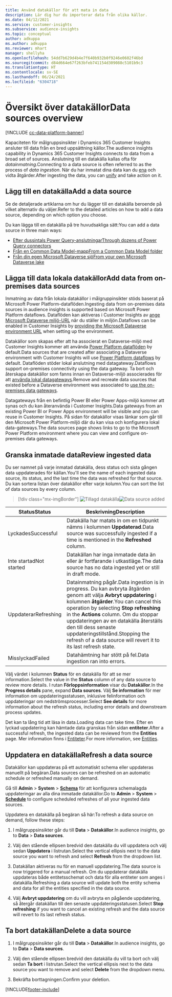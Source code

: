 ```yaml
---
title: Använd datakällor för att mata in data
description: Lär dig hur du importerar data från olika källor.
ms.date: 04/12/2021
ms.service: customer-insights
ms.subservice: audience-insights
ms.topic: conceptual
author: adkuppa
ms.author: adkuppa
ms.reviewer: mhart
manager: shellyha
ms.openlocfilehash: 54dd7b629d4b4e7f640b932b0f9246e0602f46bd
ms.sourcegitcommit: d84d664e67f263bfeb741154d309088c5101b9c3
ms.translationtype: HT
ms.contentlocale: sv-SE
ms.lasthandoff: 06/24/2021
ms.locfileid: "6304718"
---
```

# <a name="data-sources-overview"></a><span data-ttu-id="d35f4-103">Översikt över datakällor</span><span class="sxs-lookup"><span data-stu-id="d35f4-103">Data sources overview</span></span>

[!INCLUDE [cc-data-platform-banner](../includes/cc-data-platform-banner.md)]

<span data-ttu-id="d35f4-104">Kapaciteten för målgruppsinsikter i Dynamics 365 Customer Insights ansluter till data från en bred uppsättning källor.</span><span class="sxs-lookup"><span data-stu-id="d35f4-104">The audience insights capability in Dynamics 365 Customer Insights connects to data from a broad set of sources.</span></span> <span data-ttu-id="d35f4-105">Anslutning till en datakälla kallas ofta för *datainmatning*.</span><span class="sxs-lookup"><span data-stu-id="d35f4-105">Connecting to a data source is often referred to as the process of *data ingestion*.</span></span> <span data-ttu-id="d35f4-106">När du har inmatat dina data kan du [ena](data-unification.md) och vidta åtgärder.</span><span class="sxs-lookup"><span data-stu-id="d35f4-106">After ingesting the data, you can [unify](data-unification.md) and take action on it.</span></span>

## <a name="add-a-data-source"></a><span data-ttu-id="d35f4-107">Lägg till en datakälla</span><span class="sxs-lookup"><span data-stu-id="d35f4-107">Add a data source</span></span>

<span data-ttu-id="d35f4-108">Se de detaljerade artiklarna om hur du lägger till en datakälla beroende på vilket alternativ du väljer.</span><span class="sxs-lookup"><span data-stu-id="d35f4-108">Refer to the detailed articles on how to add a data source, depending on which option you choose.</span></span>

<span data-ttu-id="d35f4-109">Du kan lägga till en datakälla på tre huvudsakliga sätt:</span><span class="sxs-lookup"><span data-stu-id="d35f4-109">You can add a data source in three main ways:</span></span>

- [<span data-ttu-id="d35f4-110">Efter dussintals Power Query-anslutningar</span><span class="sxs-lookup"><span data-stu-id="d35f4-110">Through dozens of Power Query connectors</span></span>](connect-power-query.md)
- [<span data-ttu-id="d35f4-111">Från en Common Data Model-mapp</span><span class="sxs-lookup"><span data-stu-id="d35f4-111">From a Common Data Model folder</span></span>](connect-common-data-model.md)
- [<span data-ttu-id="d35f4-112">Från din egen Microsoft Dataverse sjö</span><span class="sxs-lookup"><span data-stu-id="d35f4-112">From your own Microsoft Dataverse lake</span></span>](connect-common-data-service-lake.md)

## <a name="add-data-from-on-premises-data-sources"></a><span data-ttu-id="d35f4-113">Lägga till data lokala datakällor</span><span class="sxs-lookup"><span data-stu-id="d35f4-113">Add data from on-premises data sources</span></span>

<span data-ttu-id="d35f4-114">Inmatning av data från lokala datakällor i målgruppinsikter stöds baserat på Microsoft Power Platform-dataflöden.</span><span class="sxs-lookup"><span data-stu-id="d35f4-114">Ingesting data from on-premises data sources in audience insights is supported based on Microsoft Power Platform dataflows.</span></span> <span data-ttu-id="d35f4-115">Dataflöden kan aktiveras i Customer Insights av [ange Microsoft Dataverse miljö-URL](manage-environments.md#create-an-environment-in-an-existing-organization) när du ställer in miljön.</span><span class="sxs-lookup"><span data-stu-id="d35f4-115">Dataflows can be enabled in Customer Insights by [providing the Microsoft Dataverse environment URL](manage-environments.md#create-an-environment-in-an-existing-organization) when setting up the environment.</span></span>

<span data-ttu-id="d35f4-116">Datakällor som skapas efter att ha associerat en Dataverse-miljö med Customer Insights kommer att använda [Power Platform dataflöden](/power-query/dataflows/overview-dataflows-across-power-platform-dynamics-365) by default.</span><span class="sxs-lookup"><span data-stu-id="d35f4-116">Data sources that are created after associating a Dataverse environment with Customer Insights will use [Power Platform dataflows](/power-query/dataflows/overview-dataflows-across-power-platform-dynamics-365) by default.</span></span> <span data-ttu-id="d35f4-117">Dataflöden stöder lokal anslutning med datagateway.</span><span class="sxs-lookup"><span data-stu-id="d35f4-117">Dataflows support on-premises connectivity using the data gateway.</span></span> <span data-ttu-id="d35f4-118">Ta bort och återskapa datakällor som fanns innan en Dataverse-miljö associerades för att [använda lokal datagateways](/data-integration/gateway/service-gateway-app.md).</span><span class="sxs-lookup"><span data-stu-id="d35f4-118">Remove and recreate data sources that existed before a Dataverse environment was associated to [use the on-premises data gateways](/data-integration/gateway/service-gateway-app.md).</span></span>

<span data-ttu-id="d35f4-119">Datagateways från en befintlig Power BI eller Power Apps-miljö kommer att synas och du kan återanvända i Customer Insights.</span><span class="sxs-lookup"><span data-stu-id="d35f4-119">Data gateways from an existing Power BI or Power Apps environment will be visible and you can reuse in Customer Insights.</span></span> <span data-ttu-id="d35f4-120">På sidan för datakällor visas länkar som går till den Microsoft Power Platform-miljö där du kan visa och konfigurera lokal data-gateways.</span><span class="sxs-lookup"><span data-stu-id="d35f4-120">The data sources page shows links to go to the Microsoft Power Platform environment where you can view and configure on-premises data gateways.</span></span>

## <a name="review-ingested-data"></a><span data-ttu-id="d35f4-121">Granska inmatade data</span><span class="sxs-lookup"><span data-stu-id="d35f4-121">Review ingested data</span></span>

<span data-ttu-id="d35f4-122">Du ser namnet på varje inmatad datakälla, dess status och sista gången data uppdaterades för källan.</span><span class="sxs-lookup"><span data-stu-id="d35f4-122">You'll see the name of each ingested data source, its status, and the last time the data was refreshed for that source.</span></span> <span data-ttu-id="d35f4-123">Du kan sortera listan över datakällor efter varje kolumn.</span><span class="sxs-lookup"><span data-stu-id="d35f4-123">You can sort the list of data sources by every column.</span></span>

> [!div class="mx-imgBorder"]
> <span data-ttu-id="d35f4-124">![Tillagd datakälla](media/configure-data-datasource-added.png "Tillagd datakälla")</span><span class="sxs-lookup"><span data-stu-id="d35f4-124">![Data source added](media/configure-data-datasource-added.png "Data source added")</span></span>

|<span data-ttu-id="d35f4-125">Status</span><span class="sxs-lookup"><span data-stu-id="d35f4-125">Status</span></span>  |<span data-ttu-id="d35f4-126">Beskrivning</span><span class="sxs-lookup"><span data-stu-id="d35f4-126">Description</span></span>  |
|---------|---------|
|<span data-ttu-id="d35f4-127">Lyckades</span><span class="sxs-lookup"><span data-stu-id="d35f4-127">Successful</span></span>   |<span data-ttu-id="d35f4-128">Datakälla har matats in om en tidpunkt nämns i kolumnen **Uppdaterad**.</span><span class="sxs-lookup"><span data-stu-id="d35f4-128">Data source was successfully ingested if a time is mentioned in the **Refreshed** column.</span></span>
|<span data-ttu-id="d35f4-129">Inte startad</span><span class="sxs-lookup"><span data-stu-id="d35f4-129">Not started</span></span>   |<span data-ttu-id="d35f4-130">Datakällan har inga inmatade data än eller är fortfarande i utkastläge.</span><span class="sxs-lookup"><span data-stu-id="d35f4-130">The data source has no data ingested yet or still in draft mode.</span></span>         |
|<span data-ttu-id="d35f4-131">Uppdaterar</span><span class="sxs-lookup"><span data-stu-id="d35f4-131">Refreshing</span></span>    |<span data-ttu-id="d35f4-132">Datainmatning pågår.</span><span class="sxs-lookup"><span data-stu-id="d35f4-132">Data ingestion is in progress.</span></span> <span data-ttu-id="d35f4-133">Du kan avbryta åtgärden genom att välja **Avbryt uppdatering** i kolumnen **åtgärder**.</span><span class="sxs-lookup"><span data-stu-id="d35f4-133">You can cancel this operation by selecting **Stop refreshing** in the **Actions** column.</span></span> <span data-ttu-id="d35f4-134">Om du stoppar uppdateringen av en datakälla återställs den till dess senaste uppdateringstillstånd.</span><span class="sxs-lookup"><span data-stu-id="d35f4-134">Stopping the refresh of a data source will revert it to its last refresh state.</span></span>       |
|<span data-ttu-id="d35f4-135">Misslyckad</span><span class="sxs-lookup"><span data-stu-id="d35f4-135">Failed</span></span>     |<span data-ttu-id="d35f4-136">Datahämtning har stött på fel.</span><span class="sxs-lookup"><span data-stu-id="d35f4-136">Data ingestion ran into errors.</span></span>         |

<span data-ttu-id="d35f4-137">Välj värdet i kolumnen **Status** för en datakälla för att se mer information.</span><span class="sxs-lookup"><span data-stu-id="d35f4-137">Select the value in the **Status** column of any data source to review more details.</span></span> <span data-ttu-id="d35f4-138">I rutan **Förloppsinformation** visar du **Datakällor**.</span><span class="sxs-lookup"><span data-stu-id="d35f4-138">In the **Progress details** pane, expand **Data sources**.</span></span> <span data-ttu-id="d35f4-139">Välj **Se information** för mer information om uppdateringsstatusen, inklusive felinformation och uppdateringar om nedströmsprocesser.</span><span class="sxs-lookup"><span data-stu-id="d35f4-139">Select **See details** for more information about the refresh status, including error details and downstream process updates.</span></span>

<span data-ttu-id="d35f4-140">Det kan ta lång tid att läsa in data.</span><span class="sxs-lookup"><span data-stu-id="d35f4-140">Loading data can take time.</span></span> <span data-ttu-id="d35f4-141">Efter en lyckad uppdatering kan hämtade data granskas från sidan **entiteter**.</span><span class="sxs-lookup"><span data-stu-id="d35f4-141">After a successful refresh, the ingested data can be reviewed from the **Entities** page.</span></span> <span data-ttu-id="d35f4-142">Mer information finns i [Entiteter](entities.md).</span><span class="sxs-lookup"><span data-stu-id="d35f4-142">For more information, see [Entities](entities.md).</span></span>

## <a name="refresh-a-data-source"></a><span data-ttu-id="d35f4-143">Uppdatera en datakälla</span><span class="sxs-lookup"><span data-stu-id="d35f4-143">Refresh a data source</span></span>

<span data-ttu-id="d35f4-144">Datakällor kan uppdateras på ett automatiskt schema eller uppdateras manuellt på begäran.</span><span class="sxs-lookup"><span data-stu-id="d35f4-144">Data sources can be refreshed on an automatic schedule or refreshed manually on demand.</span></span> 

<span data-ttu-id="d35f4-145">Gå till **Admin** > **System** > [**Schema**](system.md#schedule-tab) för att konfigurera schemalagda uppdateringar av alla dina inmatade datakällor.</span><span class="sxs-lookup"><span data-stu-id="d35f4-145">Go to **Admin** > **System** > [**Schedule**](system.md#schedule-tab) to configure scheduled refreshes of all your ingested data sources.</span></span>

<span data-ttu-id="d35f4-146">Uppdatera en datakälla på begäran så här:</span><span class="sxs-lookup"><span data-stu-id="d35f4-146">To refresh a data source on demand, follow these steps:</span></span>

1. <span data-ttu-id="d35f4-147">I målgruppsinsikter går du till **Data** > **Datakällor**.</span><span class="sxs-lookup"><span data-stu-id="d35f4-147">In audience insights, go to **Data** > **Data sources**.</span></span>

2. <span data-ttu-id="d35f4-148">Välj den stående ellipsen bredvid den datakälla du vill uppdatera och välj sedan **Uppdatera** i listrutan.</span><span class="sxs-lookup"><span data-stu-id="d35f4-148">Select the vertical ellipsis next to the data source you want to refresh and select **Refresh** from the dropdown list.</span></span>

3. <span data-ttu-id="d35f4-149">Datakällan aktiveras nu för en manuell uppdatering.</span><span class="sxs-lookup"><span data-stu-id="d35f4-149">The data source is now triggered for a manual refresh.</span></span> <span data-ttu-id="d35f4-150">Om du uppdaterar datakälla uppdateras både entitetsschemat och data för alla entiteter som anges i datakälla.</span><span class="sxs-lookup"><span data-stu-id="d35f4-150">Refreshing a data source will update both the entity schema and data for all the entities specified in the data source.</span></span>

4. <span data-ttu-id="d35f4-151">Välj **Avbryt uppdatering** om du vill avbryta en pågående uppdatering, så återgår datakällan till den senaste uppdateringsstatusen.</span><span class="sxs-lookup"><span data-stu-id="d35f4-151">Select **Stop refreshing** if you want to cancel an existing refresh and the data source will revert to its last refresh status.</span></span>

## <a name="delete-a-data-source"></a><span data-ttu-id="d35f4-152">Ta bort datakällan</span><span class="sxs-lookup"><span data-stu-id="d35f4-152">Delete a data source</span></span>

1. <span data-ttu-id="d35f4-153">I målgruppsinsikter går du till **Data** > **Datakällor**.</span><span class="sxs-lookup"><span data-stu-id="d35f4-153">In audience insights, go to **Data** > **Data sources**.</span></span>

2. <span data-ttu-id="d35f4-154">Välj den stående ellipsen bredvid den datakälla du vill ta bort och välj sedan **Ta bort** i listrutan.</span><span class="sxs-lookup"><span data-stu-id="d35f4-154">Select the vertical ellipsis next to the data source you want to remove and select **Delete** from the dropdown menu.</span></span>

3. <span data-ttu-id="d35f4-155">Bekräfta borttagningen.</span><span class="sxs-lookup"><span data-stu-id="d35f4-155">Confirm your deletion.</span></span>


[!INCLUDE[footer-include](../includes/footer-banner.md)]

